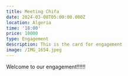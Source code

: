 ```yaml
---
title: Meeting Chifa
date: 2024-03-08T05:00:00.000Z
location: Algeria
time: '18:00'
price: 10000
type: Engagement
description: This is the card for engagement
image: /IMG_1654.jpeg
---
```


Welcome to our engagement!!!!!!
